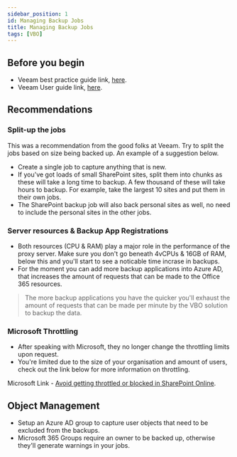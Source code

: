 ```yaml
---
sidebar_position: 1 
id: Managing Backup Jobs
title: Managing Backup Jobs
tags: [VBO]
---
```


## Before you begin

- Veeam best practice guide link, [here](https://bp.veeam.com/vb365/).
- Veeam User guide link, [here](https://helpcenter.veeam.com/docs/vbo365/guide/vbo_new_backup_job.html?ver=60).

## Recommendations

### Split-up the jobs

This was a recommendation from the good folks at Veeam. Try to split the jobs based on size being backed up. An example of a suggestion below.

- Create a single job to capture anything that is new.
- If you've got loads of small SharePoint sites, split them into chunks as these will take a long time to backup. A few thousand of these will take hours to backup.
For example, take the largest 10 sites and put them in their own jobs.
- The SharePoint backup job will also back personal sites as well, no need to include the personal sites in the other jobs.

### Server resources & Backup App Registrations

- Both resources (CPU & RAM) play a major role in the performance of the proxy server. Make sure you don't go beneath 4vCPUs & 16GB of RAM, below this and you'll start to see a noticable time incrase in backups.
- For the moment you can add more backup applications into Azure AD, that increases the amount of requests that can be made to the Office 365 resources.

> The more backup applications you have the quicker you'll exhaust the amount of requests that can be made per minute by the VBO solution to backup the data.

### Microsoft Throttling

- After speaking with Microsoft, they no longer change the throttling limits upon request.
- You're limited due to the size of your organisation and amount of users, check out the link below for more information on throttling.

Microsoft Link - [Avoid getting throttled or blocked in SharePoint Online](https://learn.microsoft.com/en-us/sharepoint/dev/general-development/how-to-avoid-getting-throttled-or-blocked-in-sharepoint-online).

## Object Management

- Setup an Azure AD group to capture user objects that need to be excluded from the backups.
- Microsoft 365 Groups require an owner to be backed up, otherwise they'll generate warnings in your jobs.
